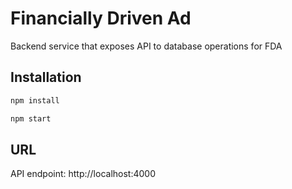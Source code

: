 # Financially Driven Ad

Backend service that exposes API to database operations for FDA

## Installation

```bash
npm install

npm start
```

## URL

API endpoint: http://localhost:4000
